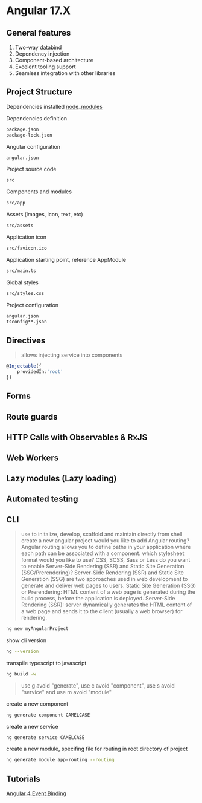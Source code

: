 # Angular 17.X

## General features

1. Two-way databind
2. Dependency injection
3. Component-based architecture
4. Excelent tooling support
5. Seamless integration with other libraries

## Project Structure

Dependencies installed
[node_modules](node_modules.md)

Dependencies definition

```bash
package.json
package-lock.json
```

Angular configuration

```bash
angular.json
```

Project source code

```bash
src
```

Components and modules

```bash
src/app
```

Assets (images, icon, text, etc)

```bash
src/assets
```

Application icon

```bash
src/favicon.ico
```

Application starting point, reference AppModule

```bash
src/main.ts
```

Global styles

```bash
src/styles.css
```

Project configuration

```bash
angular.json
tsconfig**.json
```

## Directives

> allows injecting service into components

```typescript
@Injectable({
    providedIn:'root'
})
```

## Forms

## Route guards

## HTTP Calls with Observables & RxJS

## Web Workers

## Lazy modules (Lazy loading)

## Automated testing

## CLI

> use to initalize, develop, scaffold and maintain directly from shell
> create a new angular project
> would you like to add Angular routing? Angular routing allows you to define paths in your application where each path can be associated with a component.
> which stylesheet format would you like to use? CSS, SCSS, Sass or Less
> do you want to enable Server-Side Rendering (SSR) and Static Site Generation
> (SSG/Prerendering)? Server-Side Rendering (SSR) and Static Site Generation (SSG) are two approaches used in web development to generate and deliver web pages to users. Static Site Generation (SSG) or Prerendering: HTML content of a web page is generated during the build process, before the application is deployed. Server-Side Rendering (SSR): server dynamically generates the HTML content of a web page and sends it to the client (usually a web browser) for rendering.

```bash
ng new myAngularProject
```

show cli version

```bash
ng --version
```

transpile typescript to javascript

```bash
ng build -w
```

> use g avoid "generate", use c avoid "component", use s avoid "service" and use m avoid "module"

create a new component

```bash
ng generate component CAMELCASE
```

create a new service

```bash
ng generate service CAMELCASE
```

create a new module, specifing file for routing in root directory of project

```bash
ng generate module app-routing --routing
```

## Tutorials

[Angular 4 Event Binding](https://coursetro.com/posts/code/59/Angular-4-Event-Binding)
